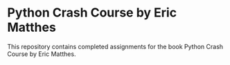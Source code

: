 # Python Crash Course by Eric Matthes
This repository contains completed assignments for the book Python Crash Course by Eric Matthes.
